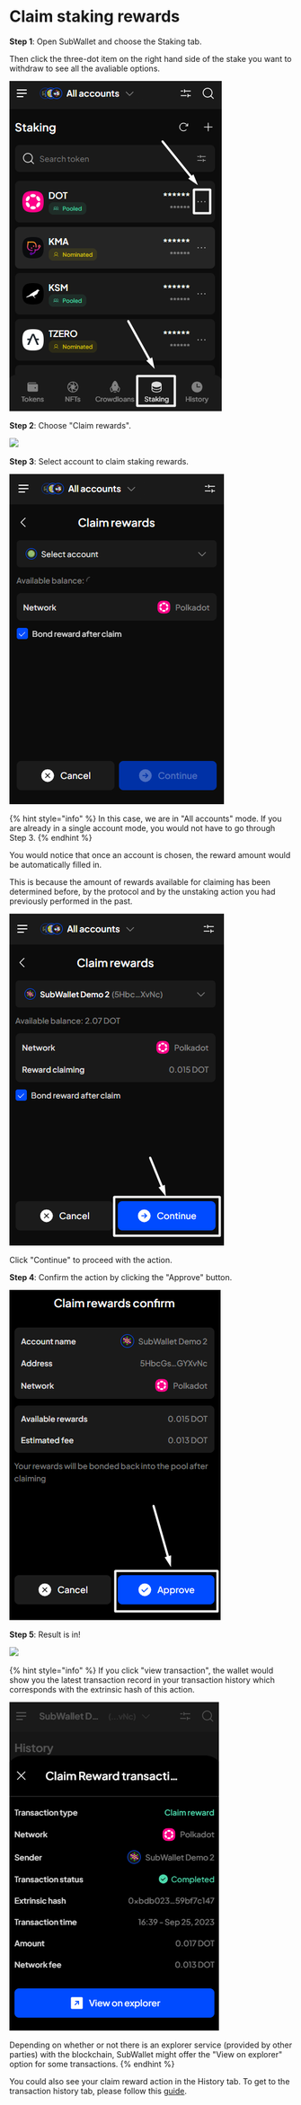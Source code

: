 # Claim staking rewards

**Step 1**: Open SubWallet and choose the Staking tab.&#x20;

Then click the three-dot item on the right hand side of the stake you want to withdraw to see all the avaliable options.

![](<../../../.gitbook/assets/image (52) (1).png>)



**Step 2**: Choose "Claim rewards".

![](<../../../.gitbook/assets/image (166) (2).png>)





**Step 3**: Select account to claim staking rewards.&#x20;

![](<../../../.gitbook/assets/image (55) (1).png>)

{% hint style="info" %}
In this case, we are in "All accounts" mode. If you are already in a single account mode, you would not have to go through Step 3.&#x20;
{% endhint %}

You would notice that once an account is chosen, the reward amount would be automatically filled in.&#x20;

This is because the amount of rewards available for claiming has been determined before, by the protocol and by the unstaking action you had previously performed in the past.&#x20;

![](<../../../.gitbook/assets/image (56) (1).png>)

Click "Continue" to proceed with the action.&#x20;



**Step 4**: Confirm the action by clicking the "Approve" button.&#x20;

![](<../../../.gitbook/assets/image (57) (1).png>)



**Step 5**: Result is in!

![](<../../../.gitbook/assets/image (159) (2).png>)

{% hint style="info" %}
If you click "view transaction", the wallet would show you the latest transaction record in your transaction history which corresponds with the extrinsic hash of this action.&#x20;

![](<../../../.gitbook/assets/image (165) (1).png>)

Depending on whether or not there is an explorer service (provided by other parties) with the blockchain, SubWallet might offer the "View on explorer" option for some transactions.
{% endhint %}

You could also see your claim reward action in the History tab. To get to the transaction history tab, please follow this [guide](../../view-transaction-history.md).

